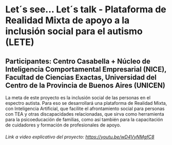 #  Let´s see... Let´s talk - Plataforma de Realidad Mixta de apoyo a la inclusión social para el autismo (LETE)
## Participantes: Centro Casabella + Núcleo de Inteligencia Comportamental Empresarial (NICE), Facultad de Ciencias Exactas, Universidad del Centro de la Provincia de Buenos Aires (UNICEN)
La meta de este proyecto es la inclusión social de las personas en el espectro autista. Para eso se desarrollará una plataforma de Realidad Mixta, con Inteligencia Artificial, que facilite el afrontamiento social para personas con TEA y otras discapacidades relacionadas, que sirva como herramienta para la psicoeducación de familias, como así también para la capacitación de cuidadores y formación de profesionales de apoyo.
###### Link a video explicativo del proyecto: https://youtu.be/wD4VyNMgfC8
